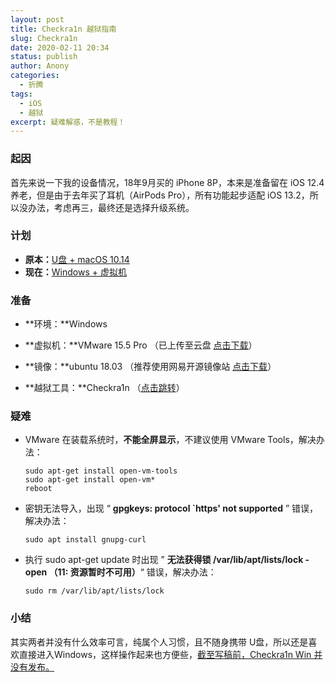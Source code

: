 ```yaml
---
layout: post
title: Checkra1n 越狱指南
slug: Checkra1n
date: 2020-02-11 20:34
status: publish
author: Anony
categories: 
  - 折腾
tags: 
  - iOS
  - 越狱
excerpt: 疑难解惑，不是教程！
---
```

### 起因

首先来说一下我的设备情况，18年9月买的 iPhone 8P，本来是准备留在 iOS 12.4 养老，但是由于去年买了耳机（AirPods Pro），所有功能起步适配 iOS 13.2，所以没办法，考虑再三，最终还是选择升级系统。

### 计划

- **原本：**<u>U盘 + macOS 10.14</u>
- **现在：**<u>Windows + 虚拟机</u>

### 准备

- **环境：**Windows

- **虚拟机：**VMware 15.5 Pro （已上传至云盘 [点击下载](https://pukobaggstuacnz-my.sharepoint.com/personal/jhx520_qqu_me/_layouts/15/download.aspx?SourceUrl=%2Fpersonal%2Fjhx520%5Fqqu%5Fme%2FDocuments%2FVMware%20MacOS%2Fvmware%2Dpro15%2Ezip)）

- **镜像：**ubuntu 18.03 （推荐使用网易开源镜像站 [点击下载](http://mirrors.163.com/ubuntu-releases/18.04/ubuntu-18.04.3-desktop-amd64.iso)）
- **越狱工具：**Checkra1n （[点击跳转](https://checkra.in/)）

### 疑难

- VMware 在装载系统时，**不能全屏显示**，不建议使用 VMware Tools，解决办法：

  ```shell
  sudo apt-get install open-vm-tools
  sudo apt-get install open-vm*
  reboot
  ```

- 密钥无法导入，出现 “ **gpgkeys: protocol `https' not supported** ” 错误，解决办法：

  ```shell
  sudo apt install gnupg-curl
  ```

- 执行 sudo apt-get update 时出现 ” **无法获得锁 /var/lib/apt/lists/lock - open （11: 资源暂时不可用）**“ 错误，解决办法：

  ```shell
  sudo rm /var/lib/apt/lists/lock
  ```

### 小结

其实两者并没有什么效率可言，纯属个人习惯，且不随身携带 U盘，所以还是喜欢直接进入Windows，这样操作起来也方便些，<u>截至写稿前，Checkra1n Win 并没有发布。</u>